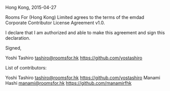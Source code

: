 Hong Kong, 2015-04-27

Rooms For (Hong Kong) Limited agrees to the terms of the emdad Corporate Contributor License Agreement v1.0.

I declare that I am authorized and able to make this agreement and sign this declaration.

Signed,

Yoshi Tashiro tashiro@roomsfor.hk https://github.com/yostashiro

List of contributors:

Yoshi Tashiro tashiro@roomsfor.hk https://github.com/yostashiro
Manami Hashi manami@roomsfor.hk https://github.com/manamirfhk
